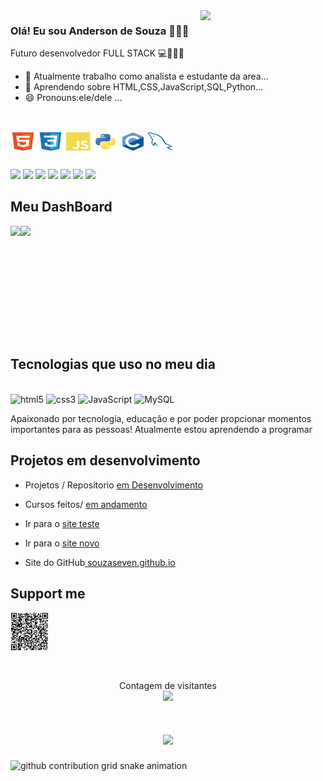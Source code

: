    <meta name="google-adsense-account" content="ca-pub-6176119186804571">

<img align='right' src="https://media.giphy.com/media/M9gbBd9nbDrOTu1Mqx/giphy.gif" width="200" top="0" right="0">  
   
### Olá! Eu sou Anderson de Souza 👋🏼🤓   
Futuro desenvolvedor FULL STACK 💻👨🏼‍💻    
       
           
- 🔭 Atualmente trabalho como  analista e estudante da area...
- 🌱 Aprendendo sobre HTML,CSS,JavaScript,SQL,Python...
- 😄 Pronouns:ele/dele ... 
##
<div>
  <a href='https://github.com/souzaseven'></a></div>
<div style="display: inline_block"><br>
 <img align="center" alt="Anderson-HTML" height="30" width="40" src="https://raw.githubusercontent.com/devicons/devicon/master/icons/html5/html5-original.svg">
  <img align="center" alt="Anderson-CSS" height="30" width="40" src="https://raw.githubusercontent.com/devicons/devicon/master/icons/css3/css3-original.svg">
  <img align="center" alt="Anderson-Js" height="30" width="40" src="https://raw.githubusercontent.com/devicons/devicon/master/icons/javascript/javascript-plain.svg">
  <img align="center" alt="Anderson-Python" height="30" width="40" src="https://raw.githubusercontent.com/devicons/devicon/master/icons/python/python-original.svg">
  <img align="center" alt="Anderson-C" height="30" width="40" src="https://raw.githubusercontent.com/devicons/devicon/master/icons/c/c-original.svg">
  <img align="center" alt="Anderson-MySQL" height="30" width="40" src="https://raw.githubusercontent.com/devicons/devicon/master/icons/mysql/mysql-original.svg">

  </div>
  
##
 <div> 
<!--YouTube-->
  <a href="https://www.youtube.com/channel/UCfm72qf2H8ze39A9mSAq-yg" target="_blank"><img src="https://img.shields.io/badge/YouTube-FF0000?style=for-the-badge&logo=youtube&logoColor=white" target="_blank"></a>
   <!--Instagram-->
  <a href="https://www.instagram.com/andersondsouza7/" target="_blank"><img src="https://img.shields.io/badge/-Instagram-%23E4405F?style=for-the-badge&logo=instagram&logoColor=white" target="_blank"></a>
   <!--Facebook-->
  <a href="https://www.facebook.com/anderson.desouza.5661/" target="_blank"><img src="https://img.shields.io/badge/Facebook-1877F2?style=for-the-badge&logo=facebook&logoColor=white" target="_blank"></a>
   <!--TikTok-->
  <a href="https://www.tiktok.com/@andersondesouza09?lang=pt-BR" target="_blank"><img src="https://img.shields.io/badge/TikTok-000000?style=for-the-badge&logo=tiktok&logoColor=white" target="_blank"></a>
   <!--Gmail-->
  <a href = "mailto:souza5661.7@gmail.com"><img src="https://img.shields.io/badge/Gmail-D14836?style=for-the-badge&logo=gmail&logoColor=white" target="_blank"></a>  
<!--LinkedIn-->
  <a href="https://www.linkedin.com/in/anderson-s-352605137/" target="_blank"><img src="https://img.shields.io/badge/-LinkedIn-%230077B5?style=for-the-badge&logo=linkedin&logoColor=white" target="_blank"></a> 
 <!--Blog-->
  <a href="https://andersondsouza.blogspot.com/2017/02/comecando-do-zero.html" target="_blank"><img src="https://img.shields.io/badge/Blogger-FF5722?style=for-the-badge&logo=blogger&logoColor=white" target="_blank"></a> 
</div>

##

## Meu DashBoard 
<!--
![Anurag's GitHub stats](https://github-readme-stats.vercel.app/api?username=souzaseven&theme=blue-green&locale=pt-br) 
<!--
![Anurag's GitHub stats](https://github-readme-stats.vercel.app/api/top-langs/?username=souzaseven&theme=blue-green&locale=pt-br)
-->
<!--<div align="right", top='0'>
  <a href="https://github.com/souzaseven">
    <img height="180em" src="https://github-readme-stats.vercel.app/api/top-langs/?username=souzaseven&layout=compact&langs_count=9&theme=dark&locale=pt-br"/>
  </a>
</div>-->

<div style="display: flex;">
  <img height="180em" src="https://github-readme-stats.vercel.app/api?username=souzaseven&theme=blue-green&locale=pt-br"/>
  <img height="180em" src="https://github-readme-stats.vercel.app/api/top-langs/?username=souzaseven&layout=compact&langs_count=9&theme=dark&locale=pt-br"/>
</div>



<!--
< Your hits or visitors
site: http://hits.dwyl.com or https://visitor-badge.glitch.me
Both apis are in trouble due to the number of requests, if you know any other to register visitors, great

<p align="center">
  <img alt="ViewCount" src="https://views.whatilearened.today/views/github/souzaseven/onimur.svg" />
</p>-->
## Tecnologias que uso no meu dia 

<div style="display: inlineblock"><br/>
<img aling="center" alt="html5" src= "https://img.shields.io/badge/HTML5-E34F26?style=for-the-badge&logo=html5&logoColor=white" />
<img aling="center" alt="css3" src= "https://img.shields.io/badge/CSS3-1572B6?style=for-the-badge&logo=css3&logoColor=white"/>
<img aling="center" alt="JavaScript" src= "https://img.shields.io/badge/JavaScript-F7DF1E?style=for-the-badge&logo=javascript&logoColor=black"/>
<img aling="center" alt="MySQL" src= "https://img.shields.io/badge/MySQL-00000F?style=for-the-badge&logo=mysql&logoColor=white"/>


Apaixonado por tecnologia, educação e por poder propcionar momentos importantes para as pessoas! 
Atualmente estou aprendendo a programar



## Projetos em desenvolvimento
- <p>Projetos / Repositorio <a href="https://github.com/souzaseven?tab=repositories" target="blank">em Desenvolvimento </a>

- <p>Cursos feitos/ <a href="https://github.com/souzaseven/Cursos" target=blank>  em andamento</a>
- <p>Ir para o <a href="https://portifolio-flame-omega.vercel.app/"> site teste</a>
- <p>Ir para o <a href="https://souzaseven.github.io/Site2/#"> site novo</a>
- <p>Site do GitHub<a href="https://souzaseven.github.io/"> souzaseven.github.io </a>

## Support me
<!-- Your support, if you have it 
I created these images, feel free to use them.

<p align="center">
  <a href="https://www.paypal.com/donate/?business=XGXTB5VC9MZKQ&no_recurring=0&currency_code=BRL" target="_blank">
      <img width="18%" alt="Donate with Paypal" src="https://raw.githubusercontent.com/onimur/.github/master/.resources/support-paypal.png"/>
  </a>
<a href="https://www.paypal.com/donate/?business=XGXTB5VC9MZKQ&no_recurring=0&currency_code=BRL" target="_blank">-->
   <a href="https://nubank.com.br/cobrar/vg7s0/668ac422-d5dc-41e0-ae74-3e9431676e83" target="_blank">
      <img width="12%" alt="QrCode" src="https://github.com/souzaseven/souzaseven/blob/Desafios/chave%20aleato.png"/>
  </a>
</p>



<!--
![snake animation](https://github.com/souzaseven/souzaseven/blob/output/github-contribution-grid-snake2.svg)

![Snake animation](https://github.com/souzaseven/souzaseven/blob/output/github-contribution-grid-snake.svg)-->

<!--
[![readme](https://github-readme-stats.vercel.app/api/pin/?username=souzaseven&repo=souzaseven&theme=react)](https://github.com/souzaseven/souzaseven)
<!--gmail escuro 
https://img.shields.io/badge/-Gmail-%23333?style=for-the-badge&amp;logo=gmail&amp;logoColor=white>-->
<br>
<p align="center"> 
  Contagem de visitantes<br>
  <img src="https://profile-counter.glitch.me/souzaseven/count.svg" />
</p>

<h1 align="center">
<img src="https://readme-typing-svg.herokuapp.com/?font=Righteous&size=35&center=true&vCenter=true&width=500&height=70&duration=4000&lines=Obrigado+pela+visita!;" />

</h1>

<picture>
  <source media="(prefers-color-scheme: dark)" srcset="https://raw.githubusercontent.com/souzaseven/souzaseven/output/github-contribution-grid-snake-dark.svg">
  <source media="(prefers-color-scheme: light)" srcset="https://raw.githubusercontent.com/souzaseven/souzaseven/output/github-contribution-grid-snake.svg">
  <img alt="github contribution grid snake animation" src="https://raw.githubusercontent.com/souzaseven/souzaseven/output/github-contribution-grid-snake.svg">
</picture>


